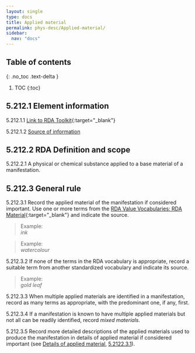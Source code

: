 ```yaml
---
layout: single
type: docs
title: Applied material
permalink: phys-desc/Applied-material/
sidebar:
  nav: "docs"
---
```


## Table of contents
{: .no_toc .text-delta }

1. TOC
{:toc}

## 5.212.1 Element information

<a name="5.212.1.1">5.212.1.1</a> [Link to RDA Toolkit](https://beta.rdatoolkit.org/Content?externalId=en-US_ala-ca5c2d63-34dc-35c3-8033-71d949c4419d){:target="_blank"}

<a name="5.212.1.2">5.212.1.2</a> [Source of information](/DCRMR/phys-desc/) 

## 5.212.2 RDA Definition and scope

<a name="5.212.2.1">5.212.2.1</a> A physical or chemical substance applied to a base material of a manifestation.

## 5.212.3 General rule 

<a name="5.212.3.1">5.212.3.1</a> Record the applied material of the manifestation if considered important. Use one or more terms from the [RDA Value Vocabularies: RDA Material](http://www.rdaregistry.info/termList/RDAMaterial/){:target="_blank"} and indicate the source.

>Example:  
><CITE>ink</CITE>

>Example:  
><CITE>watercolour</CITE>

<a name="5.212.3.2">5.212.3.2</a> If none of the terms in the RDA vocabulary is appropriate, record a suitable term from another standardized vocabulary and indicate its source.

>Example:  
><CITE>gold leaf</CITE>

<a name="5.212.3.3">5.212.3.3</a> When multiple applied materials are identified in a manifestation, record as many terms as appropriate, with the predominant one, if any, first.

<a name="5.212.3.4">5.212.3.4</a> If a manifestation is known to have multiple applied materials but not all can be readily identified, record *mixed materials.*

<a name="5.212.3.5">5.212.3.5</a> Record more detailed descriptions of the applied materials used to produce the manifestation in details of applied material if considered important (see [Details of applied material](/DCRMR/phys-desc/Details-of-applied-material/), [5.2122.3.1](/DCRMR/phys-desc/Details-of-applied-material/#5.2122.3.1)).
